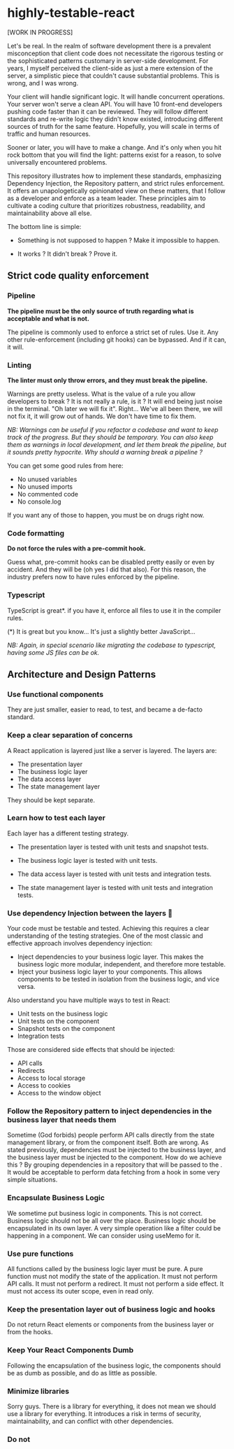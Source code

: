 # highly-testable-react

[WORK IN PROGRESS]

Let's be real. In the realm of software development there is a prevalent misconception that client code does not necessitate the rigorous testing 
or the sophisticated patterns customary in server-side development. For years, I myself perceived the client-side as just a mere extension of the server,
a simplistic piece that couldn't cause substantial problems. This is wrong, and I was wrong.

Your client will handle significant logic. It will handle concurrent operations. 
Your server won't serve a clean API. You will have 10 front-end developers pushing code faster than it can be reviewed. They will follow different standards and re-write logic they didn't know existed, 
introducing different sources of truth for the same feature. Hopefully, you will scale in terms of traffic and human resources.

Sooner or later, you will have to make a change. And it's only when you hit rock bottom 
that you will find the light: patterns exist for a reason, to solve universally encountered problems.

This repository illustrates how to implement these standards, emphasizing Dependency Injection, the Repository pattern, 
and strict rules enforcement. It offers an unapologetically opinionated view on these matters, that I follow as a 
developer and enforce as a team leader. These principles aim to cultivate a coding culture that prioritizes robustness, 
readability, and maintainability above all else.

The bottom line is simple:

- Something is not supposed to happen ? Make it impossible to happen.

- It works ? It didn't break ? Prove it.

## Strict code quality enforcement

### Pipeline

**The pipeline must be the only source of truth regarding what is acceptable and what is not.**

The pipeline is commonly used to enforce a strict set of rules. Use it. Any other rule-enforcement (including git hooks) 
can be bypassed. And if it can, it will.

### Linting

**The linter must only throw errors, and they must break the pipeline.**

Warnings are pretty useless. What is the value of a rule you allow developers to break ? It is not really a rule, is it ? It will end being just noise in the terminal. "Oh later we will fix it". Right... We've all been there, we will not fix it, it will grow out of hands.
We don't have time to fix them.

*NB: Warnings can be useful if you refactor a codebase and want to keep track of the progress. But they should be temporary. 
You can also keep them as warnings in local development, and let them break the pipeline, but it sounds pretty hypocrite. Why should a warning break a pipeline ?*

You can get some good rules from here:
- No unused variables
- No unused imports
- No commented code
- No console.log

If you want any of those to happen, you must be on drugs right now.

### Code formatting

**Do not force the rules with a pre-commit hook.**

Guess what, pre-commit hooks can be disabled pretty easily or even by accident. And they will be (oh yes I did that also).
For this reason, the industry prefers now to have rules enforced by the pipeline.

### Typescript

TypeScript is great*. if you have it, enforce all files to use it in the compiler rules.

(*) It is great but you know... It's just a slightly better JavaScript...

*NB: Again, in special scenario like migrating the codebase to typescript, having some JS files can be ok.*

## Architecture and Design Patterns

### Use functional components

They are just smaller, easier to read, to test, and became a de-facto standard.

### Keep a clear separation of concerns

A React application is layered just like a server is layered. The layers are:

- The presentation layer
- The business logic layer
- The data access layer
- The state management layer

They should be kept separate.

### Learn how to test each layer

Each layer has a different testing strategy. 

- The presentation layer is tested with unit tests and snapshot tests. 

- The business logic layer is tested with unit tests. 

- The data access layer is tested with unit tests and integration tests.

- The state management layer is tested with unit tests and integration tests.

### Use dependency Injection between the layers 💉

Your code must be testable and tested. Achieving this requires a clear understanding of the testing strategies.
One of the most classic and effective approach involves dependency injection:

- Inject dependencies to your business logic layer. This makes the business logic more modular, independent, and therefore more testable.
- Inject your business logic layer to your components. This allows components to be tested in isolation from the business logic, and vice versa.

Also understand you have multiple ways to test in React:
- Unit tests on the business logic
- Unit tests on the component
- Snapshot tests on the component
- Integration tests

Those are considered side effects that should be injected:
- API calls
- Redirects
- Access to local storage
- Access to cookies
- Access to the window object

### Follow the Repository pattern to inject dependencies in the business layer that needs them

Sometime (God forbids) people perform API calls directly from the state management library, 
or from the component itself. Both are wrong. As stated previously, dependencies must be injected to the business layer, 
and the business layer must be injected to the component. How do we achieve this ? By grouping dependencies in a repository that 
will be passed to the . It would be acceptable to perform data fetching from a hook in some very simple situations.

### Encapsulate Business Logic

We sometime put business logic in components. This is not correct. 
Business logic should not be all over the place. Business logic should be encapsulated in its own layer. A very simple operation 
like a filter could be happening in a component. We can consider using useMemo for it.

### Use pure functions

All functions called by the business logic layer must be pure. A pure function must not modify the state of the application. 
It must not perform API calls. It must not perform a redirect. It must not perform a side effect. 
It must not access its outer scope, even in read only.

### Keep the presentation layer out of business logic and hooks

Do not return React elements or components from the business layer or from the hooks.

### Keep Your React Components Dumb

Following the encapsulation of the business logic, the components should be as dumb as possible, and do as little as possible.

### Minimize libraries

Sorry guys. There is a library for everything, it does not mean we should use a library for everything. It introduces a risk in terms of security, maintainability, and can conflict with other dependencies.

### Do not 
